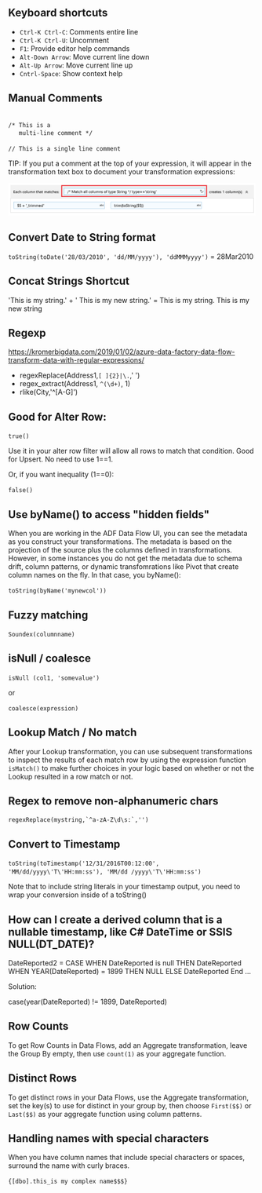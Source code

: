 ## Keyboard shortcuts

* ```Ctrl-K Ctrl-C```: Comments entire line
* ```Ctrl-K Ctrl-U```: Uncomment
* ```F1```: Provide editor help commands
* ```Alt-Down Arrow```: Move current line down
* ```Alt-Up Arrow```: Move current line up
* ```Cntrl-Space```: Show context help

## Manual Comments

```/* This is my comment */

/* This is a
   multi-line comment */
   
// This is a single line comment
```

TIP: If you put a comment at the top of your expression, it will appear in the transformation text box to document your transformation expressions:

![Comments](media/comments2.png "Comments")

## Convert Date to String format

`toString(toDate('28/03/2010', 'dd/MM/yyyy'), 'ddMMMyyyy')`
= 28Mar2010


## Concat Strings Shortcut

'This is my string.' + ' This is my new string.'
= This is my string. This is my new string


## Regexp

https://kromerbigdata.com/2019/01/02/azure-data-factory-data-flow-transform-data-with-regular-expressions/

* regexReplace(Address1,`[ ]{2}|\.`,' ')
* regex_extract(Address1, `^(\d+)`, 1)
* rlike(City,'^[A-G]')

## Good for Alter Row:

`true()`

Use it in your alter row filter will allow all rows to match that condition. Good for Upsert. No need to use 1==1.

Or, if you want inequality (1==0):

`false()`

## Use byName() to access "hidden fields"

When you are working in the ADF Data Flow UI, you can see the metadata as you construct your transformations. The metadata is based on the projection of the source plus the columns defined in transformations. However, in some instances you do not get the metadata due to schema drift, column patterns, or dynamic transfomrations like Pivot that create column names on the fly. In that case, you byName():

`toString(byName('mynewcol'))`

## Fuzzy matching

`Soundex(columnname)`

## isNull / coalesce

`isNull (col1, 'somevalue')`

or

`coalesce(expression)`

## Lookup Match / No match

After your Lookup transformation, you can use subsequent transformations to inspect the results of each match row by using the expression function `isMatch()` to make further choices in your logic based on whether or not the Lookup resulted in a row match or not.

## Regex to remove non-alphanumeric chars

```
regexReplace(mystring,`^a-zA-Z\d\s:`,'')
```

## Convert to Timestamp

`toString(toTimestamp('12/31/2016T00:12:00', 'MM/dd/yyyy\'T\'HH:mm:ss'), 'MM/dd /yyyy\'T\'HH:mm:ss')`

Note that to include string literals in your timestamp output, you need to wrap your conversion inside of a toString()

## How can I create a derived column that is a nullable timestamp, like C# DateTime or SSIS NULL(DT_DATE)?
DateReported2 =
CASE
    WHEN DateReported is null THEN DateReported
    WHEN YEAR(DateReported) = 1899 THEN NULL
    ELSE DateReported
End
...

Solution:

case(year(DateReported) != 1899, DateReported)

## Row Counts

To get Row Counts in Data Flows, add an Aggregate transformation, leave the Group By empty, then use `count(1)` as your aggregate function.

## Distinct Rows

To get distinct rows in your Data Flows, use the Aggregate transformation, set the key(s) to use for distinct in your group by, then choose `First($$)` or `Last($$)` as your aggregate function using column patterns.

## Handling names with special characters

When you have column names that include special characters or spaces, surround the name with curly braces.

```{[dbo].this_is my complex name$$$}```

